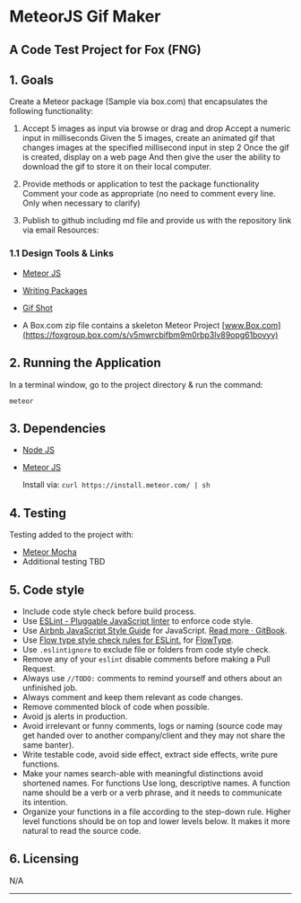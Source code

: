 # MeteorJS Gif Maker


## A Code Test Project for Fox (FNG) 


## 1. Goals

Create a Meteor package (Sample via box.com) that encapsulates the following functionality:

1) Accept 5 images as input via browse or drag and drop Accept a numeric input in milliseconds Given the 5 images, create an animated gif that changes images at the specified millisecond input in step 2 Once the gif is created, display on a web page And then give the user the ability to download the gif to store it on their local computer.

2) Provide methods or application to test the package functionality Comment your code as appropriate (no need to comment every line. Only when necessary to clarify) 

3) Publish to github including md file and provide us with the repository link via email Resources:


### 1.1 Design Tools & Links
- [Meteor JS](https://www.meteor.com)
- [Writing Packages](http://docs.meteor.com/#/full/writingpackages)
- [Gif Shot](https://yahoo.github.io/gifshot/index.html)

- A Box.com zip file contains a skeleton Meteor Project [www.Box.com](https://foxgroup.box.com/s/v5mwrcbifbm9m0rbp3lv89opg61bovyv)



## 2. Running the Application
In a terminal window, go to the project directory & run the command: 

```meteor```


## 3. Dependencies <a name="dependencies"></a>
- [Node JS](nodejs.org)
 - [Meteor JS](https://www.meteor.com)
 
    Install via:
 ```curl https://install.meteor.com/ | sh```

## 4. Testing <a name="testing"></a>
Testing added to the project with: 
- [Meteor Mocha](https://github.com/practicalmeteor/meteor-mocha)
- Additional testing TBD


## 5. Code style <a name="code-style"></a>
* Include code style check before build process.
* Use [ESLint - Pluggable JavaScript linter](http://eslint.org/) to enforce code style.
* Use [Airbnb JavaScript Style Guide](https://github.com/airbnb/javascript) for JavaScript.  [Read more · GitBook](https://www.gitbook.com/book/duk/airbnb-javascript-guidelines/details).
* Use [Flow type style check rules for ESLint.](https://github.com/gajus/eslint-plugin-flowtype) for [FlowType](https://flow.org/).
* Use `.eslintignore` to exclude file or folders from code style check.
* Remove any of your `eslint` disable comments before making a Pull Request.
* Always use  `//TODO:`  comments to remind yourself and others about an unfinished job.
* Always comment and keep them relevant as code changes.
* Remove commented block of code when possible.
* Avoid js alerts in production.
* Avoid irrelevant or funny comments, logs or naming (source code may get handed over to another company/client and they may not share the same banter).
* Write testable code, avoid side effect, extract side effects, write pure functions.
* Make your names search-able with meaningful distinctions avoid shortened names. For functions Use long, descriptive names. A function name should be a verb or a verb phrase, and it needs to communicate its intention.
* Organize your functions in a file according to the step-down rule. Higher level functions should be on top and lower levels below. It makes it more natural to read the source code.


## 6. Licensing <a name="licensing"></a>
N/A

---